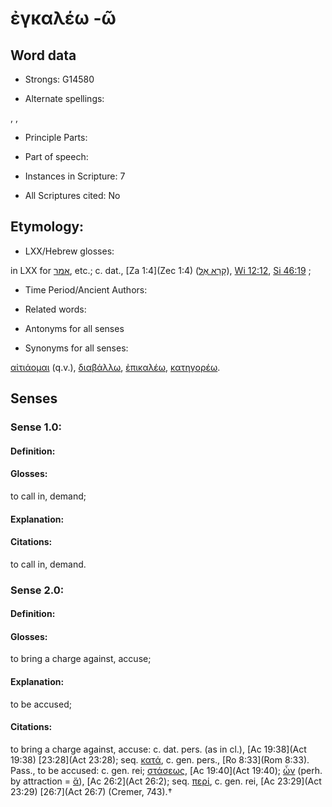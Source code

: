 # ἐγκαλέω -ῶ

<!-- Status: S2=NeedsEdits -->
<!-- Lexica used for edits:   -->

## Word data

* Strongs: G14580

* Alternate spellings:

, , 

* Principle Parts: 


* Part of speech: 


* Instances in Scripture: 7

* All Scriptures cited: No

## Etymology: 


* LXX/Hebrew glosses: 

in LXX for [אמר](//en-uhl/H0559), etc.; c. dat., [Za 1:4](Zec 1:4) ([קָרָא אֶל](//en-uhl/H7121)), [Wi 12:12](Wis.12.12), [Si 46:19](Sir.46.19) ;

* Time Period/Ancient Authors: 


* Related words: 

* Antonyms for all senses

* Synonyms for all senses: 

 [αἰτιάομαι]() (q.v.), [διαβάλλω](), [ἐπικαλέω](), [κατηγορέω]().

## Senses 


### Sense  1.0: 

#### Definition: 

#### Glosses: 

to call in, demand; 

#### Explanation: 


#### Citations: 

to call in, demand. 

### Sense  2.0: 

#### Definition: 

#### Glosses: 

to bring a charge against, accuse; 

#### Explanation: 

to be accused; 

#### Citations: 

to bring a charge against, accuse: c. dat. pers. (as in cl.), [Ac 19:38](Act 19:38)  [23:28](Act 23:28); seq. [κατά](), c. gen. pers., [Ro 8:33](Rom 8:33). Pass., to be accused: c. gen. rei; [στάσεως](), [Ac 19:40](Act 19:40); [ὦν]() (perh. by attraction = [ἅ]()), [Ac 26:2](Act 26:2); seq. [περί](), c. gen. rei, [Ac 23:29](Act 23:29)  [26:7](Act 26:7) (Cremer, 743).†

